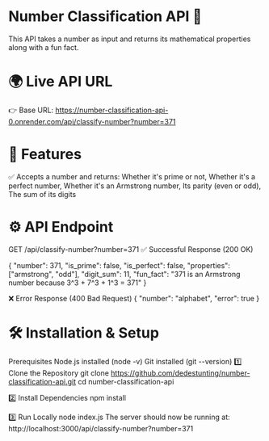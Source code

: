 # Number Classification API 🚀
This API takes a number as input and returns its mathematical properties along with a fun fact.

# 🌍 Live API URL
👉 Base URL: https://number-classification-api-0.onrender.com/api/classify-number?number=371

# 📌 Features
✅ Accepts a number and returns:
Whether it's prime or not,
Whether it's a perfect number,
Whether it's an Armstrong number,
Its parity (even or odd),
The sum of its digits

# ⚙️ API Endpoint
GET /api/classify-number?number=371
✅ Successful Response (200 OK)

{
    "number": 371,
    "is_prime": false,
    "is_perfect": false,
    "properties": ["armstrong", "odd"],
    "digit_sum": 11,
    "fun_fact": "371 is an Armstrong number because 3^3 + 7^3 + 1^3 = 371"
}

❌ Error Response (400 Bad Request)
{
    "number": "alphabet",
    "error": true
}


# 🛠️ Installation & Setup
Prerequisites
Node.js installed (node -v)
Git installed (git --version)
1️⃣ Clone the Repository
git clone https://github.com/dedestunting/number-classification-api.git
cd number-classification-api

2️⃣ Install Dependencies
npm install

3️⃣ Run Locally
node index.js
The server should now be running at:
http://localhost:3000/api/classify-number?number=371

